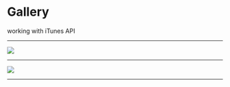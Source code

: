 # Gallery

working with iTunes API
***
![](https://monsterok.ru/readme/gallery1.jpg)  
***
![](https://monsterok.ru/readme/gallery2.jpg)  
***
